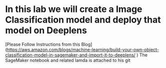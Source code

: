 # In this lab we will create a Image Classification model and deploy that model on Deeplens

[Please Follow Instructions from this Blog] (https://aws.amazon.com/blogs/machine-learning/build-your-own-object-classification-model-in-sagemaker-and-import-it-to-deeplens/
)
The SageMaker notebook and related lamda is attached to his git
